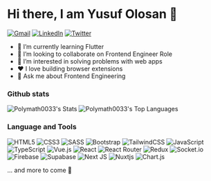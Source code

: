 # Hi there, I am Yusuf Olosan 👋

[![Gmail](https://img.shields.io/badge/-olosanyusuf19@gmail.com-D14836?style=for-the-badge&logo=gmail&logoColor=white)](mailto:olosanyusuf19@gmail.com)
[![LinkedIn](https://img.shields.io/badge/YusufOlosan-%230077B5.svg?style=for-the-badge&logo=linkedin&logoColor=white)](https://www.linkedin.com/in/yusuf-olosan-ab37a7229/)
[![Twitter](https://img.shields.io/badge/@olosanyusuf-%231DA1F2.svg?style=for-the-badge&logo=Twitter&logoColor=white)](https://twitter.com/Olosanyusuf)

- 🌱 I’m currently learning Flutter
- 👯 I’m looking to collaborate on Frontend Engineer Role
- 👀 I’m interested in solving problems with  web apps
- ❤️ I love building browser extensions
- 💬 Ask me about Frontend Engineering

  
### Github stats
![Polymath0033's Stats](https://github-readme-stats.vercel.app/api?username=Polymath0033&theme=vue-dark&show_icons=true&hide_border=true&count_private=true)
![Polymath0033's Top Languages](https://github-readme-stats.vercel.app/api/top-langs/?username=Polymath0033&theme=vue-dark&show_icons=true&hide_border=true&layout=compact)


### Language and Tools
![HTML5](https://img.shields.io/badge/html5-%23E34F26.svg?style=for-the-badge&logo=html5&logoColor=white)
![CSS3](https://img.shields.io/badge/css3-%231572B6.svg?style=for-the-badge&logo=css3&logoColor=white)
![SASS](https://img.shields.io/badge/SASS-hotpink.svg?style=for-the-badge&logo=SASS&logoColor=white)
![Bootstrap](https://img.shields.io/badge/bootstrap-%238511FA.svg?style=for-the-badge&logo=bootstrap&logoColor=white)
![TailwindCSS](https://img.shields.io/badge/tailwindcss-%2338B2AC.svg?style=for-the-badge&logo=tailwind-css&logoColor=white)
![JavaScript](https://img.shields.io/badge/javascript-%23323330.svg?style=for-the-badge&logo=javascript&logoColor=%23F7DF1E)
![TypeScript](https://img.shields.io/badge/typescript-%23007ACC.svg?style=for-the-badge&logo=typescript&logoColor=white)
![Vue.js](https://img.shields.io/badge/vuejs-%2335495e.svg?style=for-the-badge&logo=vuedotjs&logoColor=%234FC08D)
![React](https://img.shields.io/badge/react-%2320232a.svg?style=for-the-badge&logo=react&logoColor=%2361DAFB)
![React Router](https://img.shields.io/badge/React_Router-CA4245?style=for-the-badge&logo=react-router&logoColor=white)
![Redux](https://img.shields.io/badge/redux-%23593d88.svg?style=for-the-badge&logo=redux&logoColor=white)
![Socket.io](https://img.shields.io/badge/Socket.io-black?style=for-the-badge&logo=socket.io&badgeColor=010101)
![Firebase](https://img.shields.io/badge/Firebase-039BE5?style=for-the-badge&logo=Firebase&logoColor=white)
![Supabase](https://img.shields.io/badge/Supabase-3ECF8E?style=for-the-badge&logo=supabase&logoColor=white)
![Next JS](https://img.shields.io/badge/Next-black?style=for-the-badge&logo=next.js&logoColor=white)
![Nuxtjs](https://img.shields.io/badge/Nuxt-002E3B?style=for-the-badge&logo=nuxtdotjs&logoColor=#00DC82)
![Chart.js](https://img.shields.io/badge/chart.js-F5788D.svg?style=for-the-badge&logo=chart.js&logoColor=white)

... and more to come 🧠




<!--
**Polymath0033/Polymath0033** is a ✨ _special_ ✨ repository because its `README.md` (this file) appears on your GitHub profile.

Here are some ideas to get you started:

- 🔭 I’m currently working on ...
- 🌱 I’m currently learning ...
- 👯 I’m looking to collaborate on ...
- 🤔 I’m looking for help with ...
- 💬 Ask me about ...
- 📫 How to reach me: ...
- 😄 Pronouns: ...
- ⚡ Fun fact: ...
-->
